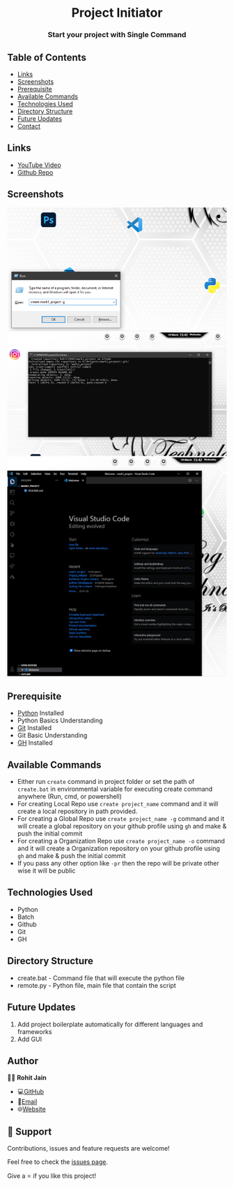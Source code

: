 <h1 align="center"> Project Initiator</h1>
<h3 align="center">Start your project with Single Command</h3>

## Table of Contents

- [Links](#links)
- [Screenshots](#screenshots)
- [Prerequisite](#prerequisite)
- [Available Commands](#available-commands)
- [Technologies Used](#technologies-used)
- [Directory Structure](#directory-structure)
- [Future Updates](#future-updates)
- [Contact](#author)

## Links

- [YouTube Video](https://youtu.be/ud4P45zhCk0)
- [Github Repo](https://github.com/king-technologies/Project_Initiator)

## Screenshots

![Command](/Screenshots/1.png "Command")
![Execution](/Screenshots/2.png "Execution")
![Repo in VSCode](/Screenshots/3.png "Repo in VSCode")

## Prerequisite

- [Python](https://www.python.org/) Installed
- Python Basics Understanding
- [Git](https://git-scm.com/) Installed
- Git Basic Understanding
- [GH](https://cli.github.com/) Installed

## Available Commands

- Either run `create` command in project folder or set the path of `create.bat` in environmental variable for executing create command anywhere (Run, cmd, or powershell)
- For creating Local Repo use `create project_name` command and it will create a local repository in path provided.
- For creating a Global Repo use `create project_name -g` command and it will create a global repository on your github profile using `gh` and make & push the initial commit
- For creating a Organization Repo use `create project_name -o` command and it will create a Organization repository on your github profile using `gh` and make & push the initial commit
- If you pass any other option like `-pr` then the repo will be private other wise it will be public

## Technologies Used

- Python
- Batch
- Github
- Git
- GH

## Directory Structure

- create.bat - Command file that will execute the python file
- remote.py - Python file, main file that contain the script

## Future Updates

1. Add project boilerplate automatically for different languages and frameworks
2. Add GUI

## Author

🧑🏻 **Rohit Jain**

- 💻[GitHub](https://github.com/rohit19060)
- 📧[Email](rohitjain19060@gmail.com)
- 🌐[Website](https://kingtechnologies.in)

## 🤝 Support

Contributions, issues and feature requests are welcome!

Feel free to check the [issues page](issues/).

Give a ⭐️ if you like this project!